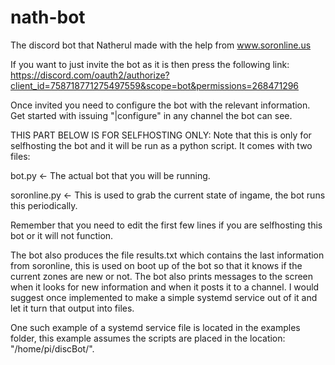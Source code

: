 # nath-bot
The discord bot that Natherul made with the help from www.soronline.us

If you want to just invite the bot as it is then press the following link:
https://discord.com/oauth2/authorize?client_id=758718771275497559&scope=bot&permissions=268471296

Once invited you need to configure the bot with the relevant information. Get started with issuing "|configure" in any channel the bot can see.

THIS PART BELOW IS FOR SELFHOSTING ONLY:
Note that this is only for selfhosting the bot and it will be run as a python script. It comes with two files:

bot.py              <- The actual bot that you will be running.

soronline.py        <- This is used to grab the current state of ingame, the bot runs this periodically.


Remember that you need to edit the first few lines if you are selfhosting this bot or it will not function.


The bot also produces the file results.txt which contains the last information from soronline, this is used on boot up of the bot so that it knows if the current zones are new or not. The bot also prints messages to the screen when it looks for new information and when it posts it to a channel. I would suggest once  implemented to make a simple systemd service out of it and let it turn that output into files.

One such example of a systemd service file is located in the examples folder, this example assumes the scripts are placed in the location: "/home/pi/discBot/".


